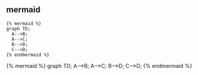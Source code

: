 ##  mermaid

```
{% mermaid %}
graph TD;
  A-->B;
  A-->C;
  B-->D;
  C-->D;
{% endmermaid %}
```

{% mermaid %}
graph TD;
  A-->B;
  A-->C;
  B-->D;
  C-->D;
{% endmermaid %}
  

